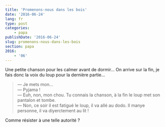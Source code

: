 ```yaml
---
title: 'Promenons-nous dans les bois'
date: '2016-06-24'
lang: fr
type: post
categories:
    - papa
publishDate: '2016-06-24'
slug: promenons-nous-dans-les-bois
section: papa
2016:
    - '06'
---
```


Une petite chanson pour les calmer avant de dormir… On arrive sur la fin, je fais donc la voix du loup pour la dernière partie…

<!--more-->

> — Je mets mon…  
> — Pyjama !  
> — Euh, non, mon chou. Tu connais la chanson, à la fin le loup met son pantalon et tombe.  
> — Non, ce soir il est fatigué le loup, il va allé au dodo. Il manye personne, il va diyerctement au lit !

Comme résister à une telle autorité ?
